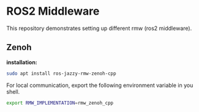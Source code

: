 # ROS2 Middleware

This repository demonstrates setting up different rmw (ros2 middleware).

## Zenoh

**installation:** 
```bash
sudo apt install ros-jazzy-rmw-zenoh-cpp
```

For local communication, export the following environment variable in you shell.
```bash
export RMW_IMPLEMENTATION=rmw_zenoh_cpp
```
